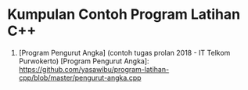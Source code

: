 # Kumpulan Contoh Program Latihan C++
1. [Program Pengurut Angka] (contoh tugas prolan 2018 - IT Telkom Purwokerto)
[Program Pengurut Angka]: https://github.com/yasawibu/program-latihan-cpp/blob/master/pengurut-angka.cpp
